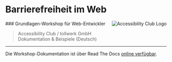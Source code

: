 # Barrierefreiheit im Web
<img src="https://cdn.rawgit.com/a11yclub/a11y-teaser-event/master/public/img/a11yclub-logo.svg" alt="Accessibility Club Logo" align="right"/>
### Grundlagen-Workshop für Web-Entwickler

> Accessibility Club / tollwerk GmbH<br/>
> Dokumentation & Beispiele (Deutsch)

___

Die Workshop-Dokumentation ist über Read The Docs [online verfügbar](http://basics.workshop.accessibility-club.org).